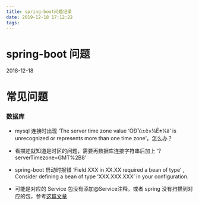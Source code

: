 ```yaml
---
title: spring-boot问题记录
date: 2019-12-18 17:12:22
tags:
---
```


# spring-boot 问题

2018-12-18

# 常见问题



### 数据库

- mysql 连接时出现 ‘The server time zone value ‘ÖÐ¹ú±ê×¼Ê±¼ä’ is unrecognized or represents more than one time zone’，怎么办？
- 看描述就知道是时区的问题，需要再数据库连接字符串后加上 ‘?serverTimezone=GMT%2B8’

- spring-boot 启动时报错 ‘Field XXX in XX.XX required a bean of type’ , Consider defining a bean of type ‘XXX.XXX.XXX’ in your configuration.
- 可能是对应的 Service 包没有添加@Service注释，或者 spring 没有扫描到对应的包，参考[这篇文章](https://blog.csdn.net/cutterwolf/article/details/77862652)

